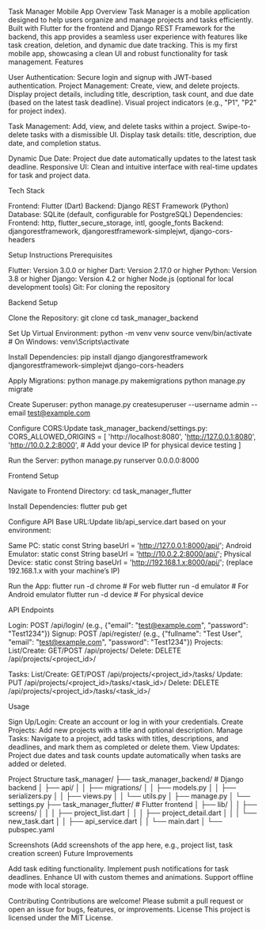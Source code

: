 Task Manager Mobile App
Overview
Task Manager is a mobile application designed to help users organize and manage projects and tasks efficiently. Built with Flutter for the frontend and Django REST Framework for the backend, this app provides a seamless user experience with features like task creation, deletion, and dynamic due date tracking. This is my first mobile app, showcasing a clean UI and robust functionality for task management.
Features

User Authentication: Secure login and signup with JWT-based authentication.
Project Management:
Create, view, and delete projects.
Display project details, including title, description, task count, and due date (based on the latest task deadline).
Visual project indicators (e.g., "P1", "P2" for project index).


Task Management:
Add, view, and delete tasks within a project.
Swipe-to-delete tasks with a dismissible UI.
Display task details: title, description, due date, and completion status.


Dynamic Due Date: Project due date automatically updates to the latest task deadline.
Responsive UI: Clean and intuitive interface with real-time updates for task and project data.

Tech Stack

Frontend: Flutter (Dart)
Backend: Django REST Framework (Python)
Database: SQLite (default, configurable for PostgreSQL)
Dependencies:
Frontend: http, flutter_secure_storage, intl, google_fonts
Backend: djangorestframework, djangorestframework-simplejwt, django-cors-headers



Setup Instructions
Prerequisites

Flutter: Version 3.0.0 or higher
Dart: Version 2.17.0 or higher
Python: Version 3.8 or higher
Django: Version 4.2 or higher
Node.js (optional for local development tools)
Git: For cloning the repository

Backend Setup

Clone the Repository:
git clone <repository-url>
cd task_manager_backend


Set Up Virtual Environment:
python -m venv venv
source venv/bin/activate  # On Windows: venv\Scripts\activate


Install Dependencies:
pip install django djangorestframework djangorestframework-simplejwt django-cors-headers


Apply Migrations:
python manage.py makemigrations
python manage.py migrate


Create Superuser:
python manage.py createsuperuser --username admin --email test@example.com


Configure CORS:Update task_manager_backend/settings.py:
CORS_ALLOWED_ORIGINS = [
    'http://localhost:8080',
    'http://127.0.0.1:8080',
    'http://10.0.2.2:8000',
    # Add your device IP for physical device testing
]


Run the Server:
python manage.py runserver 0.0.0.0:8000



Frontend Setup

Navigate to Frontend Directory:
cd task_manager_flutter


Install Dependencies:
flutter pub get


Configure API Base URL:Update lib/api_service.dart based on your environment:

Same PC: static const String baseUrl = 'http://127.0.0.1:8000/api/';
Android Emulator: static const String baseUrl = 'http://10.0.2.2:8000/api/';
Physical Device: static const String baseUrl = 'http://192.168.1.x:8000/api/'; (replace 192.168.1.x with your machine’s IP)


Run the App:
flutter run -d chrome  # For web
flutter run -d emulator  # For Android emulator
flutter run -d device  # For physical device



API Endpoints

Login: POST /api/login/ (e.g., {"email": "test@example.com", "password": "Test1234"})
Signup: POST /api/register/ (e.g., {"fullname": "Test User", "email": "test@example.com", "password": "Test1234"})
Projects: 
List/Create: GET/POST /api/projects/
Delete: DELETE /api/projects/<project_id>/


Tasks:
List/Create: GET/POST /api/projects/<project_id>/tasks/
Update: PUT /api/projects/<project_id>/tasks/<task_id>/
Delete: DELETE /api/projects/<project_id>/tasks/<task_id>/



Usage

Sign Up/Login: Create an account or log in with your credentials.
Create Projects: Add new projects with a title and optional description.
Manage Tasks: Navigate to a project, add tasks with titles, descriptions, and deadlines, and mark them as completed or delete them.
View Updates: Project due dates and task counts update automatically when tasks are added or deleted.

Project Structure
task_manager/
├── task_manager_backend/  # Django backend
│   ├── api/
│   │   ├── migrations/
│   │   ├── models.py
│   │   ├── serializers.py
│   │   ├── views.py
│   │   └── utils.py
│   ├── manage.py
│   └── settings.py
├── task_manager_flutter/  # Flutter frontend
│   ├── lib/
│   │   ├── screens/
│   │   │   ├── project_list.dart
│   │   │   ├── project_detail.dart
│   │   │   └── new_task.dart
│   │   ├── api_service.dart
│   │   └── main.dart
│   └── pubspec.yaml

Screenshots
(Add screenshots of the app here, e.g., project list, task creation screen)
Future Improvements

Add task editing functionality.
Implement push notifications for task deadlines.
Enhance UI with custom themes and animations.
Support offline mode with local storage.

Contributing
Contributions are welcome! Please submit a pull request or open an issue for bugs, features, or improvements.
License
This project is licensed under the MIT License.
